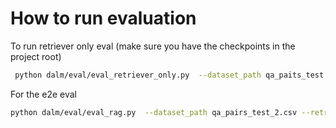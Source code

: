 # How to run evaluation

To run retriever only eval 
(make sure you have the checkpoints in the project root)

```bash
 python dalm/eval/eval_retriever_only.py  --dataset_path qa_paits_test.csv --retriever_name_or_path "BAAI/bge-large-en" --passage_column_name Abstract --query_column_name Question --retriever_peft_model_path retriever_only_checkpoints
```

For the e2e eval

```bash
python dalm/eval/eval_rag.py  --dataset_path qa_pairs_test_2.csv --retriever_name_or_path "BAAI/bge-large-en" --generator_name_or_path "meta-llama/Llama-2-7b-hf" --passage_column_name Abstract --query_column_name Question --answer_column_name Answer --evaluate_generator --query_batch_size 5 --retriever_peft_model_path retriever_only_checkpoints --generator_peft_model_path generator_only_checkpoints
```
